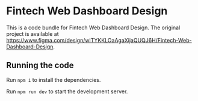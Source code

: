 
  # Fintech Web Dashboard Design

  This is a code bundle for Fintech Web Dashboard Design. The original project is available at https://www.figma.com/design/wlTYKKLOaAgaXijaQUQJ6H/Fintech-Web-Dashboard-Design.

  ## Running the code

  Run `npm i` to install the dependencies.

  Run `npm run dev` to start the development server.
  